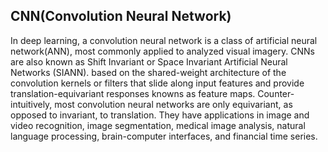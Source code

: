 ## CNN(Convolution Neural Network)
In deep learning, a convolution neural network is a class of artificial neural network(ANN), most commonly applied to analyzed visual imagery. CNNs are also known as Shift Invariant or Space Invariant Artificial Neural Networks (SIANN). based on the shared-weight architecture of the convolution kernels or filters that slide along input features and provide translation-equivariant responses knowns as feature maps. Counter-intuitively, most convolution neural networks are only equivariant, as opposed to invariant, to translation. They have applications in image and video recognition, image segmentation, medical image analysis, natural language processing, brain-computer interfaces, and financial time series.
